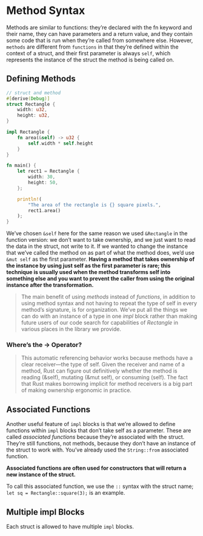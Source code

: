 # Method Syntax

Methods are similar to functions: they’re declared with the fn keyword and their name, they can have parameters and a return value, and they contain some code that is run when they’re called from somewhere else. However, `methods` are different from `functions` in that they’re defined within the context of a struct, and their first parameter is always `self`, which represents the instance of the struct the method is being called on.

## Defining Methods

```rust
// struct and method
#[derive(Debug)]
struct Rectangle {
    width: u32,
    height: u32,
}

impl Rectangle {
    fn area(&self) -> u32 {
        self.width * self.height
    }
}

fn main() {
    let rect1 = Rectangle {
        width: 30,
        height: 50,
    };

    println!(
        "The area of the rectangle is {} square pixels.",
        rect1.area()
    );
}
```

We’ve chosen `&self` here for the same reason we used `&Rectangle` in the function version: we don’t want to take ownership, and we just want to read the data in the struct, not write to it. If we wanted to change the instance that we’ve called the method on as part of what the method does, we’d use `&mut self` as the first parameter. __Having a method that takes ownership of the instance by using just self as the first parameter is rare; this technique is usually used when the method transforms self into something else and you want to prevent the caller from using the original instance after the transformation.__

> The main benefit of using _methods_ instead of _functions_, in addition to using method syntax and not having to repeat the type of self in every method’s signature, is for organization. We’ve put all the things we can do with an instance of a type in one _impl_ block rather than making future users of our code search for capabilities of _Rectangle_ in various places in the library we provide.

### Where’s the -> Operator?

> This automatic referencing behavior works because methods have a clear receiver—the type of self. Given the receiver and name of a method, Rust can figure out definitively whether the method is reading (&self), mutating (&mut self), or consuming (self). The fact that Rust makes borrowing implicit for method receivers is a big part of making ownership ergonomic in practice.

## Associated Functions

Another useful feature of `impl` blocks is that we’re allowed to define functions within `impl` blocks that don’t take self as a parameter. These are called _associated functions_ because they’re associated with the struct. They’re still functions, not methods, because they don’t have an instance of the struct to work with. You’ve already used the `String::from` associated function.

__Associated functions are often used for constructors that will return a new instance of the struct.__

To call this associated function, we use the `::` syntax with the struct name; `let sq = Rectangle::square(3);` is an example.

## Multiple impl Blocks

Each struct is allowed to have multiple `impl` blocks.
